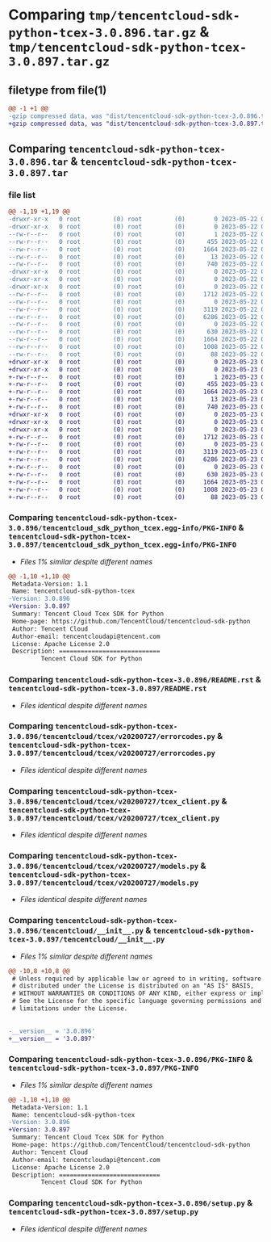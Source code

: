 # Comparing `tmp/tencentcloud-sdk-python-tcex-3.0.896.tar.gz` & `tmp/tencentcloud-sdk-python-tcex-3.0.897.tar.gz`

## filetype from file(1)

```diff
@@ -1 +1 @@
-gzip compressed data, was "dist/tencentcloud-sdk-python-tcex-3.0.896.tar", last modified: Mon May 22 00:33:15 2023, max compression
+gzip compressed data, was "dist/tencentcloud-sdk-python-tcex-3.0.897.tar", last modified: Tue May 23 02:32:06 2023, max compression
```

## Comparing `tencentcloud-sdk-python-tcex-3.0.896.tar` & `tencentcloud-sdk-python-tcex-3.0.897.tar`

### file list

```diff
@@ -1,19 +1,19 @@
-drwxr-xr-x   0 root         (0) root         (0)        0 2023-05-22 00:33:15.000000 tencentcloud-sdk-python-tcex-3.0.896/
-drwxr-xr-x   0 root         (0) root         (0)        0 2023-05-22 00:33:15.000000 tencentcloud-sdk-python-tcex-3.0.896/tencentcloud_sdk_python_tcex.egg-info/
--rw-r--r--   0 root         (0) root         (0)        1 2023-05-22 00:33:15.000000 tencentcloud-sdk-python-tcex-3.0.896/tencentcloud_sdk_python_tcex.egg-info/dependency_links.txt
--rw-r--r--   0 root         (0) root         (0)      455 2023-05-22 00:33:15.000000 tencentcloud-sdk-python-tcex-3.0.896/tencentcloud_sdk_python_tcex.egg-info/SOURCES.txt
--rw-r--r--   0 root         (0) root         (0)     1664 2023-05-22 00:33:15.000000 tencentcloud-sdk-python-tcex-3.0.896/tencentcloud_sdk_python_tcex.egg-info/PKG-INFO
--rw-r--r--   0 root         (0) root         (0)       13 2023-05-22 00:33:15.000000 tencentcloud-sdk-python-tcex-3.0.896/tencentcloud_sdk_python_tcex.egg-info/top_level.txt
--rw-r--r--   0 root         (0) root         (0)      740 2023-05-22 00:33:15.000000 tencentcloud-sdk-python-tcex-3.0.896/README.rst
-drwxr-xr-x   0 root         (0) root         (0)        0 2023-05-22 00:33:15.000000 tencentcloud-sdk-python-tcex-3.0.896/tencentcloud/
-drwxr-xr-x   0 root         (0) root         (0)        0 2023-05-22 00:33:15.000000 tencentcloud-sdk-python-tcex-3.0.896/tencentcloud/tcex/
-drwxr-xr-x   0 root         (0) root         (0)        0 2023-05-22 00:33:15.000000 tencentcloud-sdk-python-tcex-3.0.896/tencentcloud/tcex/v20200727/
--rw-r--r--   0 root         (0) root         (0)     1712 2023-05-22 00:33:15.000000 tencentcloud-sdk-python-tcex-3.0.896/tencentcloud/tcex/v20200727/errorcodes.py
--rw-r--r--   0 root         (0) root         (0)        0 2023-05-22 00:33:15.000000 tencentcloud-sdk-python-tcex-3.0.896/tencentcloud/tcex/v20200727/__init__.py
--rw-r--r--   0 root         (0) root         (0)     3119 2023-05-22 00:33:15.000000 tencentcloud-sdk-python-tcex-3.0.896/tencentcloud/tcex/v20200727/tcex_client.py
--rw-r--r--   0 root         (0) root         (0)     6286 2023-05-22 00:33:15.000000 tencentcloud-sdk-python-tcex-3.0.896/tencentcloud/tcex/v20200727/models.py
--rw-r--r--   0 root         (0) root         (0)        0 2023-05-22 00:33:15.000000 tencentcloud-sdk-python-tcex-3.0.896/tencentcloud/tcex/__init__.py
--rw-r--r--   0 root         (0) root         (0)      630 2023-05-22 00:33:15.000000 tencentcloud-sdk-python-tcex-3.0.896/tencentcloud/__init__.py
--rw-r--r--   0 root         (0) root         (0)     1664 2023-05-22 00:33:15.000000 tencentcloud-sdk-python-tcex-3.0.896/PKG-INFO
--rw-r--r--   0 root         (0) root         (0)     1008 2023-05-22 00:33:15.000000 tencentcloud-sdk-python-tcex-3.0.896/setup.py
--rw-r--r--   0 root         (0) root         (0)       88 2023-05-22 00:33:15.000000 tencentcloud-sdk-python-tcex-3.0.896/setup.cfg
+drwxr-xr-x   0 root         (0) root         (0)        0 2023-05-23 02:32:06.000000 tencentcloud-sdk-python-tcex-3.0.897/
+drwxr-xr-x   0 root         (0) root         (0)        0 2023-05-23 02:32:06.000000 tencentcloud-sdk-python-tcex-3.0.897/tencentcloud_sdk_python_tcex.egg-info/
+-rw-r--r--   0 root         (0) root         (0)        1 2023-05-23 02:32:06.000000 tencentcloud-sdk-python-tcex-3.0.897/tencentcloud_sdk_python_tcex.egg-info/dependency_links.txt
+-rw-r--r--   0 root         (0) root         (0)      455 2023-05-23 02:32:06.000000 tencentcloud-sdk-python-tcex-3.0.897/tencentcloud_sdk_python_tcex.egg-info/SOURCES.txt
+-rw-r--r--   0 root         (0) root         (0)     1664 2023-05-23 02:32:06.000000 tencentcloud-sdk-python-tcex-3.0.897/tencentcloud_sdk_python_tcex.egg-info/PKG-INFO
+-rw-r--r--   0 root         (0) root         (0)       13 2023-05-23 02:32:06.000000 tencentcloud-sdk-python-tcex-3.0.897/tencentcloud_sdk_python_tcex.egg-info/top_level.txt
+-rw-r--r--   0 root         (0) root         (0)      740 2023-05-23 02:32:06.000000 tencentcloud-sdk-python-tcex-3.0.897/README.rst
+drwxr-xr-x   0 root         (0) root         (0)        0 2023-05-23 02:32:06.000000 tencentcloud-sdk-python-tcex-3.0.897/tencentcloud/
+drwxr-xr-x   0 root         (0) root         (0)        0 2023-05-23 02:32:06.000000 tencentcloud-sdk-python-tcex-3.0.897/tencentcloud/tcex/
+drwxr-xr-x   0 root         (0) root         (0)        0 2023-05-23 02:32:06.000000 tencentcloud-sdk-python-tcex-3.0.897/tencentcloud/tcex/v20200727/
+-rw-r--r--   0 root         (0) root         (0)     1712 2023-05-23 02:32:06.000000 tencentcloud-sdk-python-tcex-3.0.897/tencentcloud/tcex/v20200727/errorcodes.py
+-rw-r--r--   0 root         (0) root         (0)        0 2023-05-23 02:32:06.000000 tencentcloud-sdk-python-tcex-3.0.897/tencentcloud/tcex/v20200727/__init__.py
+-rw-r--r--   0 root         (0) root         (0)     3119 2023-05-23 02:32:06.000000 tencentcloud-sdk-python-tcex-3.0.897/tencentcloud/tcex/v20200727/tcex_client.py
+-rw-r--r--   0 root         (0) root         (0)     6286 2023-05-23 02:32:06.000000 tencentcloud-sdk-python-tcex-3.0.897/tencentcloud/tcex/v20200727/models.py
+-rw-r--r--   0 root         (0) root         (0)        0 2023-05-23 02:32:06.000000 tencentcloud-sdk-python-tcex-3.0.897/tencentcloud/tcex/__init__.py
+-rw-r--r--   0 root         (0) root         (0)      630 2023-05-23 02:32:06.000000 tencentcloud-sdk-python-tcex-3.0.897/tencentcloud/__init__.py
+-rw-r--r--   0 root         (0) root         (0)     1664 2023-05-23 02:32:06.000000 tencentcloud-sdk-python-tcex-3.0.897/PKG-INFO
+-rw-r--r--   0 root         (0) root         (0)     1008 2023-05-23 02:32:06.000000 tencentcloud-sdk-python-tcex-3.0.897/setup.py
+-rw-r--r--   0 root         (0) root         (0)       88 2023-05-23 02:32:06.000000 tencentcloud-sdk-python-tcex-3.0.897/setup.cfg
```

### Comparing `tencentcloud-sdk-python-tcex-3.0.896/tencentcloud_sdk_python_tcex.egg-info/PKG-INFO` & `tencentcloud-sdk-python-tcex-3.0.897/tencentcloud_sdk_python_tcex.egg-info/PKG-INFO`

 * *Files 1% similar despite different names*

```diff
@@ -1,10 +1,10 @@
 Metadata-Version: 1.1
 Name: tencentcloud-sdk-python-tcex
-Version: 3.0.896
+Version: 3.0.897
 Summary: Tencent Cloud Tcex SDK for Python
 Home-page: https://github.com/TencentCloud/tencentcloud-sdk-python
 Author: Tencent Cloud
 Author-email: tencentcloudapi@tencent.com
 License: Apache License 2.0
 Description: ============================
         Tencent Cloud SDK for Python
```

### Comparing `tencentcloud-sdk-python-tcex-3.0.896/README.rst` & `tencentcloud-sdk-python-tcex-3.0.897/README.rst`

 * *Files identical despite different names*

### Comparing `tencentcloud-sdk-python-tcex-3.0.896/tencentcloud/tcex/v20200727/errorcodes.py` & `tencentcloud-sdk-python-tcex-3.0.897/tencentcloud/tcex/v20200727/errorcodes.py`

 * *Files identical despite different names*

### Comparing `tencentcloud-sdk-python-tcex-3.0.896/tencentcloud/tcex/v20200727/tcex_client.py` & `tencentcloud-sdk-python-tcex-3.0.897/tencentcloud/tcex/v20200727/tcex_client.py`

 * *Files identical despite different names*

### Comparing `tencentcloud-sdk-python-tcex-3.0.896/tencentcloud/tcex/v20200727/models.py` & `tencentcloud-sdk-python-tcex-3.0.897/tencentcloud/tcex/v20200727/models.py`

 * *Files identical despite different names*

### Comparing `tencentcloud-sdk-python-tcex-3.0.896/tencentcloud/__init__.py` & `tencentcloud-sdk-python-tcex-3.0.897/tencentcloud/__init__.py`

 * *Files 1% similar despite different names*

```diff
@@ -10,8 +10,8 @@
 # Unless required by applicable law or agreed to in writing, software
 # distributed under the License is distributed on an "AS IS" BASIS,
 # WITHOUT WARRANTIES OR CONDITIONS OF ANY KIND, either express or implied.
 # See the License for the specific language governing permissions and
 # limitations under the License.
 
 
-__version__ = '3.0.896'
+__version__ = '3.0.897'
```

### Comparing `tencentcloud-sdk-python-tcex-3.0.896/PKG-INFO` & `tencentcloud-sdk-python-tcex-3.0.897/PKG-INFO`

 * *Files 1% similar despite different names*

```diff
@@ -1,10 +1,10 @@
 Metadata-Version: 1.1
 Name: tencentcloud-sdk-python-tcex
-Version: 3.0.896
+Version: 3.0.897
 Summary: Tencent Cloud Tcex SDK for Python
 Home-page: https://github.com/TencentCloud/tencentcloud-sdk-python
 Author: Tencent Cloud
 Author-email: tencentcloudapi@tencent.com
 License: Apache License 2.0
 Description: ============================
         Tencent Cloud SDK for Python
```

### Comparing `tencentcloud-sdk-python-tcex-3.0.896/setup.py` & `tencentcloud-sdk-python-tcex-3.0.897/setup.py`

 * *Files identical despite different names*

